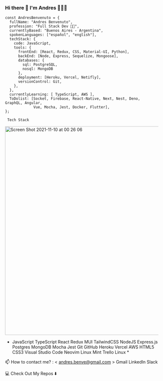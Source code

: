 ### Hi there 👋 I'm Andres 🧑‍💻🚀

    const AndresBenvenuto = {
      fullName: "Andres Benvenuto",
      profession: "Full Stack Dev 🧑‍💻", 
      currentlyBased: "Buenos Aires - Argentina",
      spokenLanguages: ["español", "english"],
      techStack: {
        code: JavaScript,
        tools: {
          frontEnd: [React, Redux, CSS, Material-UI, Python],
          backEnd: [Node, Express, Sequelize, Mongoose],
          databases: {
            sql: PostgreSQL,
            nosql: MongoDB
          },
          deployment: [Heroku, Vercel, Netifly],
          versionControl: Git,
        },
      },
      currentlyLearning: [ TypeScript, AWS ],
      ToDolist: [Socket, Firebase, React-Native, Next, Nest, Deno, GraphQL, Angular, 
                 Vue, Mocha, Jest, Docker, Flutter],
    };
 
     Tech Stack
 <img width="686" alt="Screen Shot 2021-11-10 at 00 26 06" src="https://user-images.githubusercontent.com/56841920/141044330-e54e2e0e-150e-42a6-9256-b3aefc2fb4c2.png">


    
* JavaScript TypeScript React Redux MUI TailwindCSS NodeJS Express.js Postgres MongoDB Mocha Jest Git GitHub Heroku Vercel AWS HTML5 CSS3 Visual Studio Code Neovim Linux Mint Trello Linux *


📫 How to contact me? : < andres.benve@gmail.com >
Gmail LinkedIn Slack

💻 Check Out My Repos ⬇️
